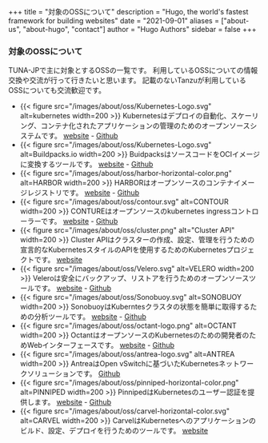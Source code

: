 +++
title = "対象のOSSについて"
description = "Hugo, the world's fastest framework for building websites"
date = "2021-09-01"
aliases = ["about-us", "about-hugo", "contact"]
author = "Hugo Authors"
sidebar = false
+++

### 対象のOSSについて

TUNA-JPで主に対象とするOSSの一覧です。
利用しているOSSについての情報交換や交流が行って行きたいと思います。
記載のないTanzuが利用しているOSSについても交流歓迎です。


- {{< figure src="/images/about/oss/Kubernetes-Logo.svg" alt=kubernetes width=200 >}}
Kubernetesはデプロイの自動化、スケーリング、コンテナ化されたアプリケーションの管理のためのオープンソースシステムです。
[website](https://kubernetes.io/) - [Github](https://github.com/kubernetes)
- {{< figure src="/images/about/oss/Kubernetes-Logo.svg" alt=Buildpacks.io width=200 >}}
BuidpacksはソースコードをOCIイメージに変換するツールです。
[website](https://buildpacks.io/) - [Github](https://github.com/buildpack)
- {{< figure src="/images/about/oss/harbor-horizontal-color.png" alt=HARBOR width=200 >}}
HARBORはオープンソースのコンテナイメージレジストリです。
[website](https://goharbor.io/) - [Github](https://github.com/goharbor)
- {{< figure src="/images/about/oss/contour.svg" alt=CONTOUR width=200 >}}
CONTUREはオープンソースのkubernetes ingressコントローラーです。
[website](https://projectcontour.io/) - [Github](https://github.com/projectcontour/contour)
- {{< figure src="/images/about/oss/cluster.png" alt="Cluster API" width=200 >}}
Cluster APIはクラスターの作成、設定、管理を行うための宣言的なKubernetesスタイルのAPIを使用するためのKubernetesプロジェクトです。
[website](https://cluster-api.sigs.k8s.io/)
- {{< figure src="/images/about/oss/Velero.svg" alt=VELERO width=200 >}}
Veleroは安全にバックアップ、リストアを行うためのオープンソースツールです。
[website](https://kubernetes.io/) - [Github](https://github.com/kubernetes)
- {{< figure src="/images/about/oss/Sonobuoy.svg" alt=SONOBUOY width=200 >}}
SonobuoyはKuberntesクラスタの状態を簡単に取得するための分析ツールです。
[website](https://sonobuoy.io/) - [Github](https://github.com/vmware-tanzu/sonobuoy/releases/tag/v0.53.2)
- {{< figure src="/images/about/oss/octant-logo.png" alt=OCTANT width=200 >}}
OctantはオープンソースのKubernetesのための開発者のためWebインターフェースです。
[website](https://octant.dev/) - [Github](https://github.com/vmware-tanzu/octant/releases/tag/v0.24.0)
- {{< figure src="/images/about/oss/antrea-logo.svg" alt=ANTREA width=200 >}}
AntreaはOpen vSwitchに基づいたKubernetesネットワークソリューションです。
[Github](https://github.com/antrea-io/antrea)
- {{< figure src="/images/about/oss/pinniped-horizontal-color.png" alt=PINNIPED width=200 >}}
PinnipedはKubernetesのユーザー認証を提供します。
[website](https://pinniped.dev/) - [Github](https://github.com/vmware-tanzu/pinniped/releases)
- {{< figure src="/images/about/oss/carvel-horizontal-color.svg" alt=CARVEL width=200 >}}
CarvelはKubernetesへのアプリケーションのビルド、設定、デプロイを行うためのツールです。
[website](https://carvel.dev/)
